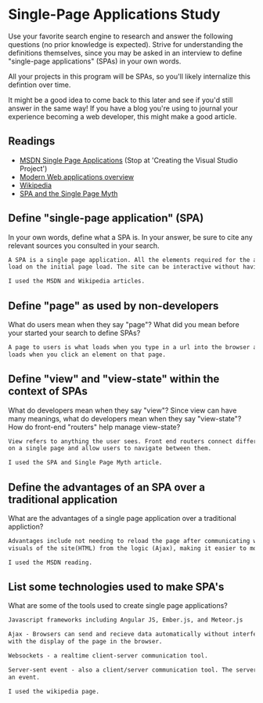 # Single-Page Applications Study

Use your favorite search engine to research and answer the following questions
(no prior knowledge is expected). Strive for understanding the definitions
themselves, since you may be asked in an interview to define "single-page
applications" (SPAs) in your own words.

All your projects in this program will be SPAs, so you'll likely internalize
this defintion over time.

It might be a good idea to come back to this later and see if you'd still answer
in the same way! If you have a blog you're using to journal your experience
becoming a web developer, this might make a good article.

## Readings

-   [MSDN Single Page Applications](https://msdn.microsoft.com/en-us/magazine/dn463786.aspx) (Stop at 'Creating the Visual Studio Project')
-   [Modern Web applications overview](http://singlepageappbook.com/goal.html)
-   [Wikipedia](https://en.wikipedia.org/wiki/Single-page_application)
-   [SPA and the Single Page Myth](https://johnpapa.net/pageinspa/)

## Define "single-page application" (SPA)

In your own words, define what a SPA is. In your answer, be sure to cite any
relevant sources you consulted in your search.

```md
A SPA is a single page application. All the elements required for the application
load on the initial page load. The site can be interactive without having to reload the page.

I used the MSDN and Wikipedia articles.
```

## Define "page" as used by non-developers

What do users mean when they say "page"? What did you mean before your started
your search to define SPAs?

```md
A page to users is what loads when you type in a url into the browser and what
loads when you click an element on that page.

```

## Define "view" and "view-state" within the context of SPAs

What do developers mean when they say "view"? Since view can have many meanings,
what do developers mean when they say "view-state"? How do front-end "routers"
help manage view-state?

```md
View refers to anything the user sees. Front end routers connect different views
on a single page and allow users to navigate between them.

I used the SPA and Single Page Myth article.
```

## Define the advantages of an SPA over a traditional application

What are the advantages of a single page application over a traditional appliction?

```md
Advantages include not needing to reload the page after communicating with the server, making the experience better for the user, and the ability to separate the
visuals of the site(HTML) from the logic (Ajax), making it easier to modify.

I used the MSDN reading.
```

## List some technologies used to make SPA's

What are some of the tools used to create single page applications?

```md
Javascript frameworks including Angular JS, Ember.js, and Meteor.js

Ajax - Browsers can send and recieve data automatically without interfereing
with the display of the page in the browser.

Websockets - a realtime client-server communication tool.

Server-sent event - also a client/server communication tool. The server can initiate
an event.

I used the wikipedia page.

```
